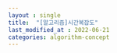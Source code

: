 ```yaml
---
layout : single
title:  "[알고리즘]시간복잡도"
last_modified_at : 2022-06-21
categories: algorithm-concept
---
```

